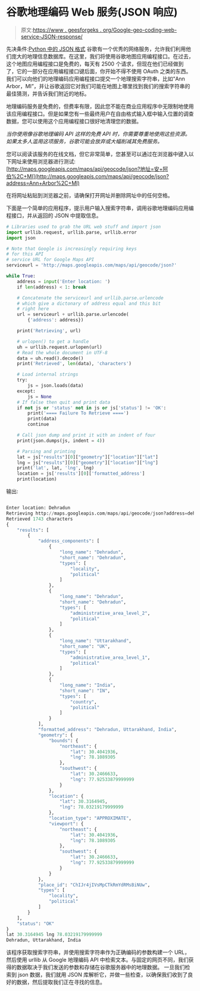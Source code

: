 # 谷歌地理编码 Web 服务(JSON 响应)

> 原文:[https://www . geesforgeks . org/Google-geo-coding-web-service-JSON-response/](https://www.geeksforgeeks.org/google-geo-coding-web-service-json-response/)

先决条件:[Python 中的 JSON 格式](https://www.geeksforgeeks.org/json-formatting-python/)
谷歌有一个优秀的网络服务，允许我们利用他们庞大的地理信息数据库。在这里，我们将使用谷歌地图应用编程接口。在过去，这个地图应用编程接口是免费的，每天有 2500 个请求，但现在他们已经做到了，它的一部分在应用编程接口键后面，你开始不得不使用 OAuth 之类的东西。我们可以向他们的地理编码应用编程接口提交一个地理搜索字符串，比如“Ann Arbor，MI”，并让谷歌返回它对我们可能在地图上哪里找到我们的搜索字符串的最佳猜测，并告诉我们附近的地标。

地理编码服务是免费的，但费率有限，因此您不能在商业应用程序中无限制地使用该应用编程接口。但是如果您有一些最终用户在自由格式输入框中输入位置的调查数据，您可以使用这个应用编程接口很好地清理您的数据。

*当你使用像谷歌地理编码 API 这样的免费 API 时，你需要尊重地使用这些资源。如果太多人滥用这项服务，谷歌可能会放弃或大幅削减其免费服务。*

您可以阅读该服务的在线文档，但它非常简单，您甚至可以通过在浏览器中键入以下网址来使用浏览器进行测试:
[http://maps.googleapis.com/maps/api/geocode/json?地址=安+阿伯%2C+MI](http://maps.googleapis.com/maps/api/geocode/json?address=Ann+Arbor%2C+MI)

在将网址粘贴到浏览器之前，请确保打开网址并删除网址中的任何空格。

下面是一个简单的应用程序，提示用户输入搜索字符串，调用谷歌地理编码应用编程接口，并从返回的 JSON 中提取信息。

```py
# Libraries used to grab the URL web stuff and import json
import urllib.request, urllib.parse, urllib.error
import json

# Note that Google is increasingly requiring keys
# for this API
# service URL for Google Maps API
serviceurl = 'http://maps.googleapis.com/maps/api/geocode/json?'

while True:
    address = input('Enter location: ')
    if len(address) < 1: break

    # Concatenate the serviceurl and urllib.parse.urlencode
    # which give a dictonary of address equal and this bit 
    # right here
    url = serviceurl + urllib.parse.urlencode(
        {'address': address})

    print('Retrieving', url)

    # urlopen() to get a handle
    uh = urllib.request.urlopen(url)
    # Read the whole document in UTF-8
    data = uh.read().decode()
    print('Retrieved', len(data), 'characters')

    # Load internal strings
    try:
        js = json.loads(data)
    except:
        js = None
    # If false then quit and print data
    if not js or 'status' not in js or js['status'] != 'OK':
        print('==== Failure To Retrieve ====')
        print(data)
        continue

    # Call json dump and print it with an indent of four
    print(json.dumps(js, indent = 4))

    # Parsing and printing
    lat = js["results"][0]["geometry"]["location"]["lat"]
    lng = js["results"][0]["geometry"]["location"]["lng"]
    print('lat', lat, 'lng', lng)
    location = js['results'][0]['formatted_address']
    print(location)
```

输出:

```py

Enter location: Dehradun
Retrieving http://maps.googleapis.com/maps/api/geocode/json?address=dehradun
Retrieved 1743 characters
{
    "results": [
        {
            "address_components": [
                {
                    "long_name": "Dehradun",
                    "short_name": "Dehradun",
                    "types": [
                        "locality",
                        "political"
                    ]
                },
                {
                    "long_name": "Dehradun",
                    "short_name": "Dehradun",
                    "types": [
                        "administrative_area_level_2",
                        "political"
                    ]
                },
                {
                    "long_name": "Uttarakhand",
                    "short_name": "UK",
                    "types": [
                        "administrative_area_level_1",
                        "political"
                    ]
                },
                {
                    "long_name": "India",
                    "short_name": "IN",
                    "types": [
                        "country",
                        "political"
                    ]
                }
            ],
            "formatted_address": "Dehradun, Uttarakhand, India",
            "geometry": {
                "bounds": {
                    "northeast": {
                        "lat": 30.4041936,
                        "lng": 78.1089305
                    },
                    "southwest": {
                        "lat": 30.2466633,
                        "lng": 77.92533879999999
                    }
                },
                "location": {
                    "lat": 30.3164945,
                    "lng": 78.03219179999999
                },
                "location_type": "APPROXIMATE",
                "viewport": {
                    "northeast": {
                        "lat": 30.4041936,
                        "lng": 78.1089305
                    },
                    "southwest": {
                        "lat": 30.2466633,
                        "lng": 77.92533879999999
                    }
                }
            },
            "place_id": "ChIJr4jIVsMpCTkRmYdRMsBiNUw",
            "types": [
                "locality",
                "political"
            ]
        }
    ],
    "status": "OK"
}
lat 30.3164945 lng 78.03219179999999
Dehradun, Uttarakhand, India

```

该程序获取搜索字符串，并使用搜索字符串作为正确编码的参数构建一个 URL，然后使用 urllib 从 Google 地理编码 API 中检索文本。与固定的网页不同，我们获得的数据取决于我们发送的参数和存储在谷歌服务器中的地理数据。
一旦我们检索到 json 数据，我们就用 JSON 库解析它，并做一些检查，以确保我们收到了良好的数据，然后提取我们正在寻找的信息。
